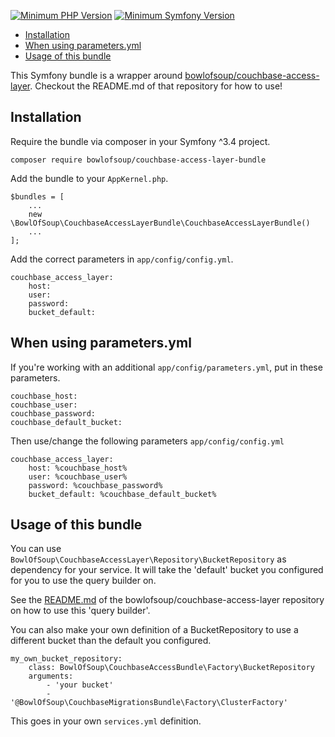 [![Minimum PHP Version](https://img.shields.io/badge/php-%5E%207.0-blue.svg?no-cache=1)](https://php.net/)
[![Minimum Symfony Version](https://img.shields.io/badge/symfony-%5E%203.4-green.svg)](https://symfony.com/)

- [Installation](#installation)
- [When using parameters.yml](#when-using-parametersyml)
- [Usage of this bundle](#usage-of-this-bundle)

This Symfony bundle is a wrapper around [bowlofsoup/couchbase-access-layer](https://github.com/BowlOfSoup/couchbase-access-layer).
Checkout the README.md of that repository for how to use!

Installation
------------
Require the bundle via composer in your Symfony ^3.4 project.

    composer require bowlofsoup/couchbase-access-layer-bundle

Add the bundle to your `AppKernel.php`.

    $bundles = [
        ...
        new \BowlOfSoup\CouchbaseAccessLayerBundle\CouchbaseAccessLayerBundle()
        ...
    ];

Add the correct parameters in `app/config/config.yml`.

    couchbase_access_layer:
        host:
        user:
        password:
        bucket_default:

When using parameters.yml
-------------------------
If you're working with an additional `app/config/parameters.yml`, put in these parameters.

    couchbase_host:
    couchbase_user:
    couchbase_password:
    couchbase_default_bucket:

Then use/change the following parameters `app/config/config.yml`

    couchbase_access_layer:
        host: %couchbase_host%
        user: %couchbase_user%
        password: %couchbase_password%
        bucket_default: %couchbase_default_bucket%

Usage of this bundle
--------------------
You can use `BowlOfSoup\CouchbaseAccessLayer\Repository\BucketRepository` as dependency for your service.
It will take the 'default' bucket you configured for you to use the query builder on.

See the [README.md](https://github.com/BowlOfSoup/couchbase-access-layer)
of the bowlofsoup/couchbase-access-layer repository on how to use this 'query builder'.

You can also make your own definition of a BucketRepository to use a different bucket than the default you configured.

    my_own_bucket_repository:
        class: BowlOfSoup\CouchbaseAccessBundle\Factory\BucketRepository
        arguments:
            - 'your bucket'
            - '@BowlOfSoup\CouchbaseMigrationsBundle\Factory\ClusterFactory'

This goes in your own `services.yml` definition.